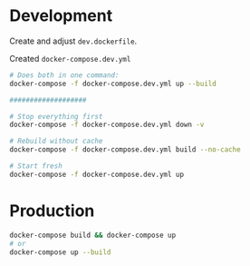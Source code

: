 # Development

Create and adjust `dev.dockerfile`.

Created `docker-compose.dev.yml`

```bash
# Does both in one command:
docker-compose -f docker-compose.dev.yml up --build

###################

# Stop everything first
docker-compose -f docker-compose.dev.yml down -v

# Rebuild without cache
docker-compose -f docker-compose.dev.yml build --no-cache

# Start fresh
docker-compose -f docker-compose.dev.yml up
```

# Production

```bash
docker-compose build && docker-compose up
# or
docker-compose up --build
```
